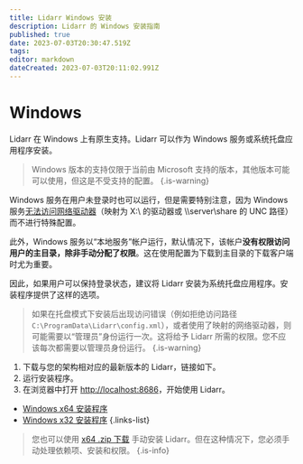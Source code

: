 ```yaml
---
title: Lidarr Windows 安装
description: Lidarr 的 Windows 安装指南
published: true
date: 2023-07-03T20:30:47.519Z
tags: 
editor: markdown
dateCreated: 2023-07-03T20:11:02.991Z
---
```


# Windows

Lidarr 在 Windows 上有原生支持。Lidarr 可以作为 Windows 服务或系统托盘应用程序安装。
> Windows 版本的支持仅限于当前由 Microsoft 支持的版本，其他版本可能可以使用，但这是不受支持的配置。
{.is-warning}

Windows 服务在用户未登录时也可以运行，但是需要特别注意，因为 Windows 服务[无法访问网络驱动器](https://learn.microsoft.com/en-us/windows/win32/services/services-and-redirected-drives)（映射为 X:\ 的驱动器或 \\\server\share 的 UNC 路径）而不进行特殊配置。

此外，Windows 服务以“本地服务”帐户运行，默认情况下，该帐户**没有权限访问用户的主目录，除非手动分配了权限**。这在使用配置为下载到主目录的下载客户端时尤为重要。

因此，如果用户可以保持登录状态，建议将 Lidarr 安装为系统托盘应用程序。安装程序提供了这样的选项。

> 如果在托盘模式下安装后出现访问错误（例如拒绝访问路径 `C:\ProgramData\Lidarr\config.xml`），或者使用了映射的网络驱动器，则可能需要以“管理员”身份运行一次。这将给予 Lidarr 所需的权限。您不应该每次都需要以管理员身份运行。
{.is-warning}

1. 下载与您的架构相对应的最新版本的 Lidarr，链接如下。
1. 运行安装程序。
1. 在浏览器中打开 <http://localhost:8686>，开始使用 Lidarr。

- [Windows x64 安装程序](https://lidarr.servarr.com/v1/update/master/updatefile?os=windows&runtime=netcore&arch=x64&installer=true)
- [Windows x32 安装程序](https://lidarr.servarr.com/v1/update/master/updatefile?os=windows&runtime=netcore&arch=x86&installer=true)
{.links-list}

> 您也可以使用 [x64 .zip 下载](https://lidarr.servarr.com/v1/update/master/updatefile?os=windows&runtime=netcore&arch=x64) 手动安装 Lidarr。但在这种情况下，您必须手动处理依赖项、安装和权限。
{.is-info}
